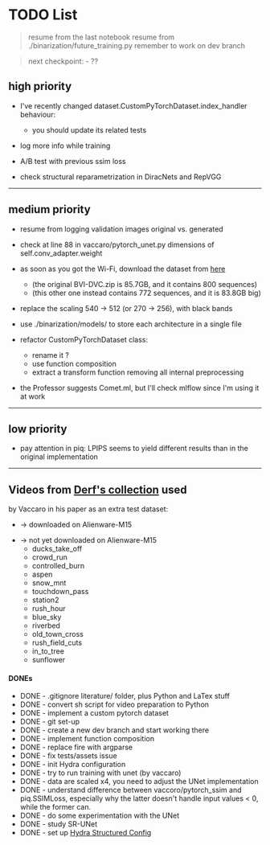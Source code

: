 TODO List
==========

> resume from the last notebook
> resume from ./binarization/future\_training.py
> remember to work on dev branch

> next checkpoint:
    - ??

## high priority

- I've recently changed dataset.CustomPyTorchDataset.index\_handler behaviour:
    - you should update its related tests


- log more info while training
- A/B test with previous ssim loss

- check structural reparametrization in DiracNets and RepVGG


---

## medium priority
- resume from logging validation images original vs. generated
- check at line 88 in vaccaro/pytorch\_unet.py dimensions of self.conv\_adapter.weight

- as soon as you got the Wi-Fi, download the dataset from [here](https://data.bris.ac.uk/datasets/tar/3h0hduxrq4awq2ffvhabjzbzi1.zip)
    - (the original BVI-DVC.zip is 85.7GB, and it contains 800 sequences)
    - (this other one instead contains 772 sequences, and it is 83.8GB big)

- replace the scaling 540 -> 512 (or 270 -> 256), with black bands
- use ./binarization/models/ to store each architecture in a single file
- refactor CustomPyTorchDataset class:
    - rename it ?
    - use function composition
    - extract a transform function removing all internal preprocessing
- the Professor suggests Comet.ml, but I'll check mlflow since I'm using it at work

---

## low priority
- pay attention in piq: LPIPS seems to yield different results than in the
    original implementation

---

## Videos from [Derf's collection](https://media.xiph.org/video/derf/) used
by Vaccaro in his paper as an extra test dataset:
+ -> downloaded on Alienware-M15
- -> not yet downloaded on Alienware-M15
    + ducks_take_off
    + crowd_run
    + controlled_burn
    + aspen
    + snow_mnt
    + touchdown_pass
    + station2
    + rush_hour
    + blue_sky
    + riverbed
    + old_town_cross
    + rush_field_cuts
    + in_to_tree
    + sunflower

#### DONEs
- DONE - .gitignore literature/ folder, plus Python and LaTex stuff
- DONE - convert sh script for video preparation to Python
- DONE - implement a custom pytorch dataset
- DONE - git set-up
- DONE - create a new dev branch and start working there
- DONE - implement function composition
- DONE - replace fire with argparse
- DONE - fix tests/assets issue
- DONE - init Hydra configuration
- DONE - try to run training with unet (by vaccaro)
- DONE - data are scaled x4, you need to adjust the UNet implementation
- DONE - understand difference between vaccoro/pytorch\_ssim and piq.SSIMLoss,
    especially why the latter doesn't handle input values < 0, while the
    former can.
- DONE - do some experimentation with the UNet
- DONE - study SR-UNet
- DONE - set up [Hydra Structured Config](https://hydra.cc/docs/advanced/terminology/#structured-config)
